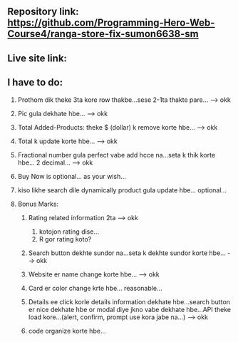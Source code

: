 ## Repository link: https://github.com/Programming-Hero-Web-Course4/ranga-store-fix-sumon6638-sm

## Live site link:

## I have to do:

1. Prothom dik theke 3ta kore row thakbe...sese 2-1ta thakte pare... --> okk

2. Pic gula dekhate hbe... --> okk

3. Total Added-Products: theke $ (dollar) k remove korte hbe... --> okk

4. Total k update korte hbe... --> okk

5. Fractional number gula perfect vabe add hcce na...seta k thik korte hbe... 2 decimal... --> okk

6. Buy Now is optional... as your wish...

7. kiso likhe search dile dynamically product gula update hbe... optional...

8. Bonus Marks:

   1. Rating related information 2ta --> okk

      1. kotojon rating dise...
      2. R gor rating koto?

   2. Search button dekhte sundor na...seta k dekhte sundor korte hbe... --> okk

   3. Website er name change korte hbe... --> okk

   4. Card er color change krte hbe... reasonable...

   5. Details ee click korle details information dekhate hbe...search button er nice dekhate hbe or modal diye jkno vabe dekhate hbe...API theke load kore...(alert, confirm, prompt use kora jabe na...) --> okk

   6. code organize korte hbe...
